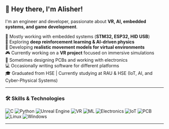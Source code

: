 ## 👋 Hey there, I'm Alisher!
I'm an engineer and developer, passionate about **VR, AI, embedded systems, and game development**.

🔬 Mostly working with embedded systems (**STM32, ESP32, HID USB**)  
🤖 Exploring **deep reinforcement learning & AI-driven physics**  
🚀 Developing **realistic movement models for virtual environments**  
🎮 Currently working on a **VR project** focused on immersive simulations  
🔌 Sometimes designing PCBs and working with electronics  
💻 Occasionally writing software for different platforms  
🎓 Graduated from HSE | Currently studying at RAU & HSE (IoT, AI, and Cyber-Physical Systems)  

---

### **🛠️ Skills & Technologies**
![C](https://img.shields.io/badge/c-%2300599C.svg?style=for-the-badge&logo=c&logoColor=white)
![Python](https://img.shields.io/badge/python-3776AB.svg?style=for-the-badge&logo=python&logoColor=white)
![Unreal Engine](https://img.shields.io/badge/unreal_engine-black?style=for-the-badge&logo=unrealengine&logoColor=white)
![VR](https://img.shields.io/badge/VR-1E90FF?style=for-the-badge&logo=oculus&logoColor=white)
![ML](https://img.shields.io/badge/ML-orange?style=for-the-badge&logo=tensorflow&logoColor=white)
![Electronics](https://img.shields.io/badge/Electronics-FF5733?style=for-the-badge&logo=raspberrypi&logoColor=white)
![IoT](https://img.shields.io/badge/IoT-purple?style=for-the-badge&logo=arduino&logoColor=white)
![PCB](https://img.shields.io/badge/PCB-green?style=for-the-badge&logoColor=white)
![Linux](https://img.shields.io/badge/Linux-yellow?style=for-the-badge&logo=Linux&logoColor=white)
![Windows](https://img.shields.io/badge/Windows-blue?style=for-the-badge&logo=windows&logoColor=white)

---

